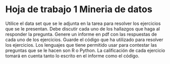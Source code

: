 # Hoja de trabajo 1 Mineria de datos

Utilice el data set que se le adjunta en la tarea para resolver los ejercicios que se le presentan. Debe 
discutir cada uno de los hallazgos que haga al responder la pregunta. Genere un informe en pdf con 
las  respuestas  de  cada  uno  de  los  ejercicios.  Guarde  el  código  que  ha  utilizado  para  resolver  los 
ejercicios. Los lenguajes que tiene permitido usar para contestar las preguntas que se le hacen son 
R o Python. La calificación de cada ejercicio tomará en cuenta tanto lo escrito en el informe como 
el código.  

